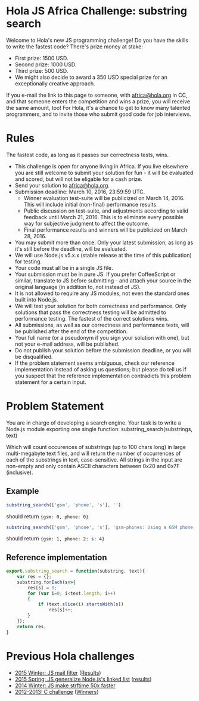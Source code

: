 # Hola JS Africa Challenge: substring search

Welcome to Hola's new JS programming challenge! Do you have the skills to write the fastest code? There's prize money at stake:

* First prize: 1500 USD.
* Second prize: 1000 USD.
* Third prize: 500 USD.
* We might also decide to award a 350 USD special prize for an exceptionally creative approach.

If you e-mail the link to this page to someone, with africa@hola.org in CC, and that someone enters the competition and wins a prize, you will receive the same amount, too!
For Hola, it's a chance to get to know many talented programmers, and to invite those who submit good code for job interviews.

# Rules

The fastest code, as long as it passes our correctness tests, wins.

* This challenge is open for anyone living in Africa.
  If you live elsewhere you are still
  welcome to submit your solution for fun - it will be evaluated and scored,
  but will not be eligable for a cash prize.
* Send your solution to africa@hola.org.
* Submission deadline: March 10, 2016, 23:59:59 UTC.
  * Winner evaluation test-suite will be publicized on March 14, 2016.
    This will include initial (non-final) performance results.
  * Public discussion on test-suite, and adjustments according to valid feedback until March 21, 2016.
    This is to eliminate every possible way for subjective judgment to affect the outcome.
  * Final performance results and winners will be publicized on March 28, 2016.
* You may submit more than once. Only your latest submission, as long as it's still before the deadline, will be evaluated.
* We will use Node.js v5.x.x (stable release at the time of this publication) for testing.
* Your code must all be in a single JS file.
* Your submission must be in pure JS. If you prefer CoffeeScript or similar, translate to JS before submitting -
  and attach your source in the original language (in addition to, not instead of JS).
* It is not allowed to require any JS modules, not even the standard ones built into Node.js.
* We will test your solution for both correctness and performance. Only solutions that pass the correctness
  testing will be admitted to performance testing. The fastest of the correct solutions wins.
* All submissions, as well as our correctness and performance tests, will be published after the end
  of the competition.
* Your full name (or a pseudonym if you sign your solution with one), but not your e-mail address,
  will be published.
* Do not publish your solution before the submission deadline, or you will be disqualified.
* If the problem statement seems ambiguous, check our reference implementation instead of asking
  us questions; but please do tell us if you suspect that the reference implementation
  contradicts this problem statement for a certain input.

# Problem Statement

You are in charge of developing a search engine. Your task is to write a Node.js module exporting one single function:
substring_search(substrings, text)

Which will count occurences of substrings (up to 100 chars long) in large multi-megabyte text files,
and will return the number of occurrences of each of the substrings in text, case-sensitive.
All strings in the input are non-empty and only contain ASCII characters between 0x20 and 0x7F (inclusive).

## Example
```javascript
substring_search(['gsm', 'phone', 's'], '')
```
should return `{gsm: 0, phone: 0}`

```javascript
substring_search(['gsm', 'phone', 's'], 'gsm-phones: Using a GSM phone in USA may be problematic')
```
should return `{gsm: 1, phone: 2: s: 4}`

## Reference implementation
```javascript
export.substring_search = function(substring, text){
    var res = {};
    substring.forEach(s=>{
        res[s] = 0;
        for (var i=0; i<text.length; i++)
        {
            if (text.slice(i).startsWith(s))
                res[s]++;
        }
    });
    return res;
}
```

# Previous Hola challenges

* [2015 Winter: JS mail filter](http://hola.org/challenge_mail_filter)
  ([Results](https://github.com/hola/challenge_mail_filter))
* [2015 Spring: JS generalize Node.js's linked list](http://hola.org/challenge_js) 
  ([results](https://github.com/hola/challenge_linked_list))
* [2014 Winter: JS make strftime 50x faster](https://github.com/hola/challenge_strftime)
* [2012-2013: C challenge](http://hola.org/challenge_c) ([Winners](http://hola.org/winners))

